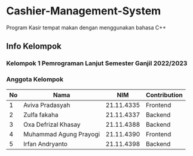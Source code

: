 # Cashier-Management-System
Program Kasir tempat makan dengan menggunakan bahasa C++

## Info Kelompok
### Kelompok 1 Pemrograman Lanjut Semester Ganjil 2022/2023
### Anggota Kelompok
|**No**| **Nama** | **NIM** | **Contribution** |
|------|----------|---------|------------------|
| 1 | Aviva Pradasyah | 21.11.4335 | Frontend |
| 2 | Zulfa fakaha | 21.11.4337 | Backend |
| 3 | Oxa Defrizal Khasay | 21.11.4388 | Backend |
| 4 | Muhammad Agung Prayogi | 21.11.4390 | Frontend |
| 5 | Irfan Andryanto | 21.11.4398 | Backend |
